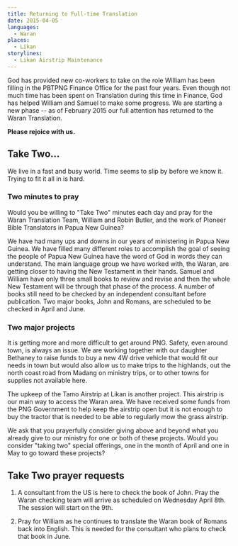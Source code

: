 ```yaml
---
title: Returning to Full-time Translation
date: 2015-04-05
languages:
  - Waran
places:
  - Likan
storylines:
  - Likan Airstrip Maintenance
---
```


God has provided new co-workers to take on the role William has been filling in
the PBTPNG Finance Office for the past four years. Even though not much time
has been spent on Translation during this time in Finance, God has helped
William and Samuel to make some progress. We are starting a new phase -- as
of February 2015 our full attention has returned to the Waran Translation.

**Please rejoice with us.**

## Take Two...

We live in a fast and busy world. Time seems to slip by before we know it.
Trying to fit it all in is hard.

### Two minutes to pray

Would you be willing to "Take Two" minutes each day and pray for the Waran
Translation Team, William and Robin Butler, and the work of Pioneer Bible
Translators in Papua New Guinea?

We have had many ups and downs in our years of ministering in Papua New Guinea.
We have filled many different roles to accomplish the goal of seeing the people
of Papua New Guinea have the word of God in words they can understand. The main
language group we have worked with, the Waran, are getting closer to having the
New Testament in their hands. Samuel and William have only three small books to
review and revise and then the whole New Testament will be through that phase
of the process. A number of books still need to be checked by an independent
consultant before publication. Two major books, John and Romans, are scheduled
to be checked in April and June.

### Two major projects

It is getting more and more difficult to get around PNG. Safety, even around
town, is always an issue. We are working together with our daughter Bethaney
to raise funds to buy a new 4W drive vehicle that would fit our needs in town
but would also allow us to make trips to the highlands, out the north coast
road from Madang on ministry trips, or to other towns for supplies not
available here.

The upkeep of the Tamo Airstrip at Likan is another project. This airstrip is
our main way to access the Waran area. We have received some funds from the
PNG Government to help keep the airstrip open but it is not enough to buy the
tractor that is needed to be able to regularly mow the grass airstrip.

We ask that you prayerfully consider giving above and beyond what you already
give to our ministry for one or both of these projects. Would you consider
"taking two" special offerings, one in the month of April and one in May to go
toward these projects?

## Take Two prayer requests

1.  A consultant from the US is here to check the book of John. Pray the
    Waran checking team will arrive as scheduled on Wednesday April 8th.
    The session will start on the 9th.

2.  Pray for William as he continues to translate the Waran book of Romans back
    into English. This is needed for the consultant who plans to check that book
    in June.
